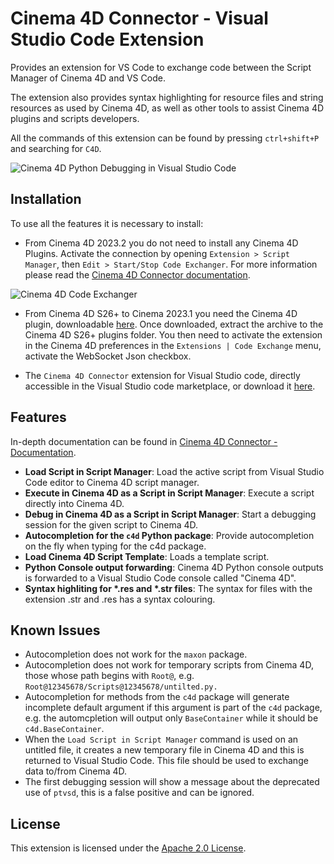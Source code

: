 # Cinema 4D Connector - Visual Studio Code Extension

Provides an extension for VS Code to exchange code between the Script Manager of Cinema 4D and VS Code.

The extension also provides syntax highlighting for resource files and string resources as used by Cinema 4D, as well as other tools to assist Cinema 4D plugins and scripts developers.

All the commands of this extension can be found by pressing `ctrl+shift+P` and searching for `C4D`.

![Cinema 4D Python Debugging in Visual Studio Code](https://github.com/PluginCafe/Cinema4D_Connector-VisualStudioCode_Extension/blob/main/image/vscode_example.png)

## Installation

To use all the features it is necessary to install:

- From Cinema 4D 2023.2 you do not need to install any Cinema 4D Plugins. Activate the connection by opening `Extension > Script Manager`, then `Edit > Start/Stop Code Exchanger`. For more information please read the [Cinema 4D Connector documentation](https://help.maxon.net/c4d/en-us/#html/5896.html#codeexchangesendtoIDE).

![Cinema 4D Code Exchanger](https://github.com/user-attachments/assets/238a6dce-265c-4522-a02e-7f38a90388d0)

- From Cinema 4D S26+ to Cinema 2023.1 you need the Cinema 4D plugin, downloadable [here](https://github.com/PluginCafe/Cinema4D_Connector-Cinema4D_Plugin/releases). Once downloaded, extract the archive to the Cinema 4D S26+ plugins folder. You then need to activate the extension in the Cinema 4D preferences in the `Extensions | Code Exchange` menu, activate the WebSocket Json checkbox.

- The `Cinema 4D Connector` extension for Visual Studio code, directly accessible in the Visual Studio code marketplace, or download it [here](https://github.com/PluginCafe/Cinema4D_Connector-VisualStudioCode_Extension/releases).

## Features

In-depth documentation can be found in [Cinema 4D Connector - Documentation](https://github.com/PluginCafe/Cinema4D_Connector-Cinema4D_Plugin/blob/main/documentation.md).

* **Load Script in Script Manager**: Load the active script from Visual Studio Code editor to Cinema 4D script manager. 
* **Execute in Cinema 4D as a Script in Script Manager**: Execute a script directly into Cinema 4D.
* **Debug in Cinema 4D as a Script in Script Manager**: Start a debugging session for the given script to Cinema 4D.
* **Autocompletion for the `c4d` Python package**: Provide autocompletion on the fly when typing for the c4d package.
* **Load Cinema 4D Script Template**: Loads a template script.
* **Python Console output forwarding**: Cinema 4D Python console outputs is forwarded to a Visual Studio Code console called "Cinema 4D".
* **Syntax highliting for \*.res and \*.str files**: The syntax for files with the extension .str and .res has a syntax colouring.

## Known Issues

- Autocompletion does not work for the `maxon` package.
- Autocompletion does not work for temporary scripts from Cinema 4D, those whose path begins with `Root@`, e.g. `Root@12345678/Scripts@12345678/untilted.py.`
- Autocompletion for methods from the `c4d` package will generate incomplete default argument if this argument is part of the `c4d` package, e.g. the automcpletion will output only `BaseContainer` while it should be `c4d.BaseContainer`.
- When the `Load Script in Script Manager` command is used on an untitled file, it creates a new temporary file in Cinema 4D and this is returned to Visual Studio Code. This file should be used to exchange data to/from Cinema 4D.
- The first debugging session will show a message about the deprecated use of `ptvsd`, this is a false positive and can be ignored.

## License

This extension is licensed under the [Apache 2.0 License](LICENSE).

